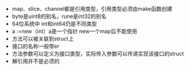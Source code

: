 - map、slice、channel都是引用类型，引用类型必须由make函数创建
- byte是uint8的别名，rune是int32的别名
- 64位系统中 int和int64仍是不同类型
- a :=new（int）a是一个指针 new一个map后不能使用
- 方法可以被关联到struct上
- 接口的名称一般带er
- 方法参数可以定义为接口类型，实际传入参数可以传递实现该接口的struct
- 解引用并不是必须的